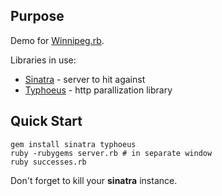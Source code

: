 ## Purpose
Demo for [Winnipeg.rb](http://winnipegrb.org).

Libraries in use:
  * [Sinatra](http://www.sinatrarb.com/) - server to hit against
  * [Typhoeus](https://github.com/dbalatero/typhoeus) - http parallization library

## Quick Start

```shell
gem install sinatra typhoeus
ruby -rubygems server.rb # in separate window
ruby successes.rb
```

Don't forget to kill your **sinatra** instance.



